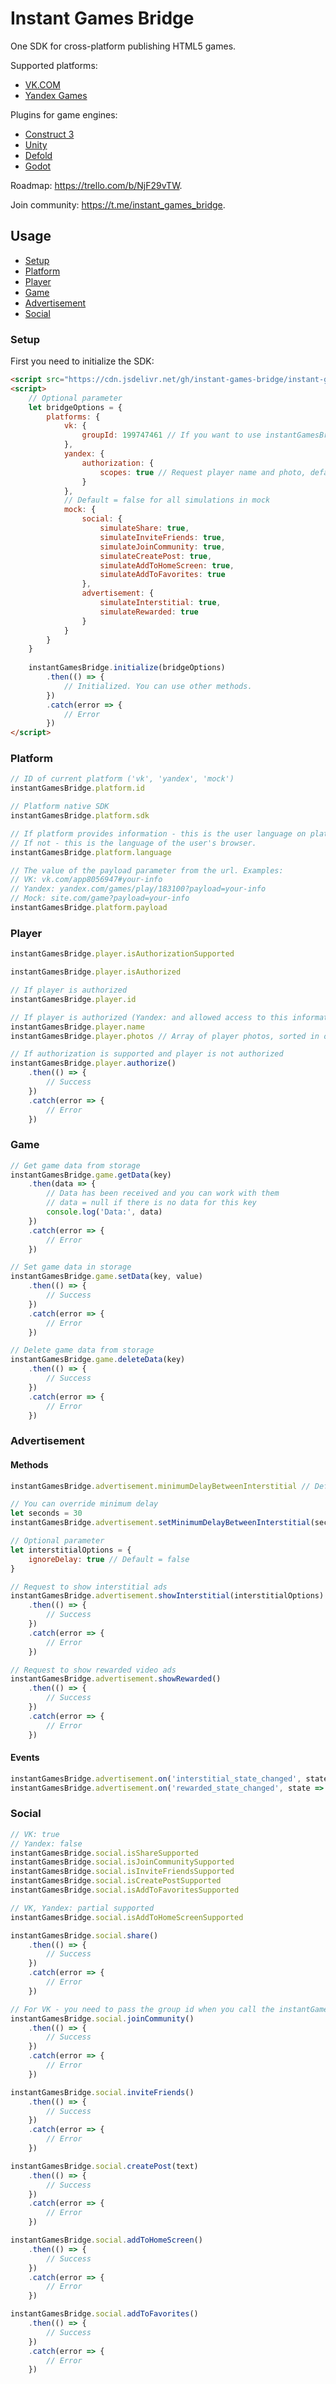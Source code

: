 # Instant Games Bridge
One SDK for cross-platform publishing HTML5 games.

Supported platforms:
+ [VK.COM](https://vk.com)
+ [Yandex Games](https://yandex.com/games/)

Plugins for game engines:
+ [Construct 3](https://github.com/mewtongames/instant-games-bridge-construct)
+ [Unity](https://github.com/mewtongames/instant-games-bridge-unity)
+ [Defold](https://github.com/mewtongames/instant-games-bridge-defold)
+ [Godot](https://github.com/mewtongames/instant-games-bridge-godot)

Roadmap: https://trello.com/b/NjF29vTW.

Join community: https://t.me/instant_games_bridge.

## Usage
+ [Setup](#setup)
+ [Platform](#platform)
+ [Player](#player)
+ [Game](#game)
+ [Advertisement](#advertisement)
+ [Social](#social)

### Setup
First you need to initialize the SDK:
```html
<script src="https://cdn.jsdelivr.net/gh/instant-games-bridge/instant-games-bridge@1.3.0/dist/instant-games-bridge.js"></script>
<script>
    // Optional parameter
    let bridgeOptions = {
        platforms: {
            vk: {
                groupId: 199747461 // If you want to use instantGamesBridge.social.joinCommunity() method
            },
            yandex: {
                authorization: {
                    scopes: true // Request player name and photo, default = false
                }
            },
            // Default = false for all simulations in mock
            mock: {
                social: {
                    simulateShare: true,
                    simulateInviteFriends: true,
                    simulateJoinCommunity: true,
                    simulateCreatePost: true,
                    simulateAddToHomeScreen: true,
                    simulateAddToFavorites: true
                },
                advertisement: {
                    simulateInterstitial: true,
                    simulateRewarded: true
                }
            }
        }
    }
    
    instantGamesBridge.initialize(bridgeOptions)
        .then(() => {
            // Initialized. You can use other methods.
        })
        .catch(error => {
            // Error
        })
</script>
```

### Platform
```js
// ID of current platform ('vk', 'yandex', 'mock')
instantGamesBridge.platform.id

// Platform native SDK
instantGamesBridge.platform.sdk

// If platform provides information - this is the user language on platform. 
// If not - this is the language of the user's browser.
instantGamesBridge.platform.language

// The value of the payload parameter from the url. Examples:
// VK: vk.com/app8056947#your-info
// Yandex: yandex.com/games/play/183100?payload=your-info
// Mock: site.com/game?payload=your-info
instantGamesBridge.platform.payload
```

### Player
```js
instantGamesBridge.player.isAuthorizationSupported

instantGamesBridge.player.isAuthorized

// If player is authorized
instantGamesBridge.player.id

// If player is authorized (Yandex: and allowed access to this information)
instantGamesBridge.player.name
instantGamesBridge.player.photos // Array of player photos, sorted in order of increasing photo size

// If authorization is supported and player is not authorized
instantGamesBridge.player.authorize()
    .then(() => {
        // Success
    })
    .catch(error => {
        // Error
    })
```

### Game
```js
// Get game data from storage
instantGamesBridge.game.getData(key)
    .then(data => {
        // Data has been received and you can work with them
        // data = null if there is no data for this key
        console.log('Data:', data)
    })
    .catch(error => {
        // Error
    })

// Set game data in storage
instantGamesBridge.game.setData(key, value)
    .then(() => {
        // Success
    })
    .catch(error => {
        // Error
    })

// Delete game data from storage
instantGamesBridge.game.deleteData(key)
    .then(() => {
        // Success
    })
    .catch(error => {
        // Error
    })
```

### Advertisement
#### Methods
```js
instantGamesBridge.advertisement.minimumDelayBetweenInterstitial // Default = 60 seconds

// You can override minimum delay
let seconds = 30
instantGamesBridge.advertisement.setMinimumDelayBetweenInterstitial(seconds)

// Optional parameter
let interstitialOptions = {
    ignoreDelay: true // Default = false
}

// Request to show interstitial ads
instantGamesBridge.advertisement.showInterstitial(interstitialOptions)
    .then(() => {
        // Success
    })
    .catch(error => {
        // Error
    })

// Request to show rewarded video ads
instantGamesBridge.advertisement.showRewarded()
    .then(() => {
        // Success
    })
    .catch(error => {
        // Error
    })
```
#### Events
```js
instantGamesBridge.advertisement.on('interstitial_state_changed', state => console.log('Interstitial state:', state))
instantGamesBridge.advertisement.on('rewarded_state_changed', state => console.log('Rewarded state:', state))
```

### Social
```js
// VK: true
// Yandex: false
instantGamesBridge.social.isShareSupported
instantGamesBridge.social.isJoinCommunitySupported
instantGamesBridge.social.isInviteFriendsSupported
instantGamesBridge.social.isCreatePostSupported
instantGamesBridge.social.isAddToFavoritesSupported

// VK, Yandex: partial supported
instantGamesBridge.social.isAddToHomeScreenSupported

instantGamesBridge.social.share()
    .then(() => {
        // Success
    })
    .catch(error => {
        // Error
    })

// For VK - you need to pass the group id when you call the instantGamesBridge.initialize() method
instantGamesBridge.social.joinCommunity()
    .then(() => {
        // Success
    })
    .catch(error => {
        // Error
    })

instantGamesBridge.social.inviteFriends()
    .then(() => {
        // Success
    })
    .catch(error => {
        // Error
    })

instantGamesBridge.social.createPost(text)
    .then(() => {
        // Success
    })
    .catch(error => {
        // Error
    })

instantGamesBridge.social.addToHomeScreen()
    .then(() => {
        // Success
    })
    .catch(error => {
        // Error
    })

instantGamesBridge.social.addToFavorites()
    .then(() => {
        // Success
    })
    .catch(error => {
        // Error
    })
```